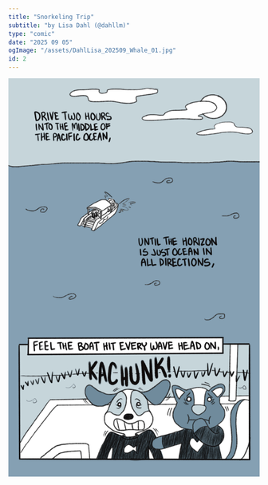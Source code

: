 ```yaml
---
title: "Snorkeling Trip"
subtitle: "by Lisa Dahl (@dahllm)"
type: "comic"
date: "2025 09 05"
ogImage: "/assets/DahlLisa_202509_Whale_01.jpg"
id: 2
---
```


![Panel2](../../../images/20250905-whalecomic/DahlLisa_202509_Whale_02.jpg)

